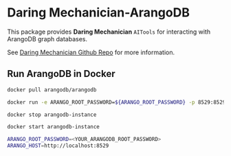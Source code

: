 
# Daring Mechanician-ArangoDB

This package provides **Daring Mechanician** `AITools` for interacting with ArangoDB graph databases.

See [Daring Mechanician Github Repo](https://github.com/liebke/mechanician) for more information.


## Run ArangoDB in Docker

```bash
docker pull arangodb/arangodb
```

```bash
docker run -e ARANGO_ROOT_PASSWORD=${ARANGO_ROOT_PASSWORD} -p 8529:8529 -d --name arangodb-instance arangodb/arangodb
```

```bash
docker stop arangodb-instance
```

```bash
docker start arangodb-instance
```

```bash
ARANGO_ROOT_PASSWORD=<YOUR_ARANGODB_ROOT_PASSWORD>
ARANGO_HOST=http://localhost:8529
```
